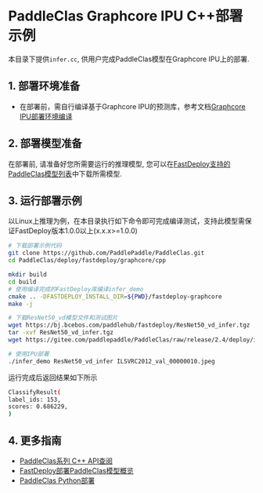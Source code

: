 # PaddleClas Graphcore IPU C++部署示例

本目录下提供`infer.cc`, 供用户完成PaddleClas模型在Graphcore IPU上的部署.

## 1. 部署环境准备
- 在部署前，需自行编译基于Graphcore IPU的预测库，参考文档[Graphcore IPU部署环境编译](https://github.com/PaddlePaddle/FastDeploy/blob/develop/docs/cn/build_and_install#自行编译安装)

## 2. 部署模型准备
在部署前, 请准备好您所需要运行的推理模型, 您可以在[FastDeploy支持的PaddleClas模型列表](../README.md)中下载所需模型.

## 3. 运行部署示例
以Linux上推理为例，在本目录执行如下命令即可完成编译测试，支持此模型需保证FastDeploy版本1.0.0以上(x.x.x>=1.0.0)

```bash
# 下载部署示例代码
git clone https://github.com/PaddlePaddle/PaddleClas.git
cd PaddleClas/deploy/fastdeploy/graphcore/cpp

mkdir build
cd build
# 使用编译完成的FastDeploy库编译infer_demo
cmake .. -DFASTDEPLOY_INSTALL_DIR=${PWD}/fastdeploy-graphcore
make -j

# 下载ResNet50_vd模型文件和测试图片
wget https://bj.bcebos.com/paddlehub/fastdeploy/ResNet50_vd_infer.tgz
tar -xvf ResNet50_vd_infer.tgz
wget https://gitee.com/paddlepaddle/PaddleClas/raw/release/2.4/deploy/images/ImageNet/ILSVRC2012_val_00000010.jpeg

# 使用IPU部署
./infer_demo ResNet50_vd_infer ILSVRC2012_val_00000010.jpeg

```
运行完成后返回结果如下所示
```bash
ClassifyResult(
label_ids: 153,
scores: 0.686229,
)
```

## 4. 更多指南
- [PaddleClas系列 C++ API查阅](https://www.paddlepaddle.org.cn/fastdeploy-api-doc/cpp/html/namespacefastdeploy_1_1vision_1_1classification.html)
- [FastDeploy部署PaddleClas模型概览](../../)
- [PaddleClas Python部署](../python)
